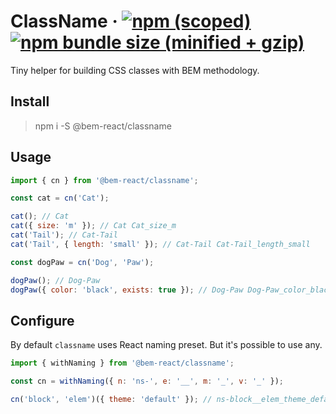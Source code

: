 # ClassName &middot; [![npm (scoped)](https://img.shields.io/npm/v/@bem-react/classname.svg)](https://www.npmjs.com/package/@bem-react/classname) [![npm bundle size (minified + gzip)](https://img.shields.io/bundlephobia/minzip/@bem-react/classname.svg)](https://bundlephobia.com/result?p=@bem-react/classname)

Tiny helper for building CSS classes with BEM methodology.

## Install

> npm i -S @bem-react/classname

## Usage

``` js
import { cn } from '@bem-react/classname';

const cat = cn('Cat');

cat(); // Cat
cat({ size: 'm' }); // Cat Cat_size_m
cat('Tail'); // Cat-Tail
cat('Tail', { length: 'small' }); // Cat-Tail Cat-Tail_length_small

const dogPaw = cn('Dog', 'Paw');

dogPaw(); // Dog-Paw
dogPaw({ color: 'black', exists: true }); // Dog-Paw Dog-Paw_color_black Dog-Paw_exists
```

## Configure

By default `classname` uses React naming preset. But it's possible to use any.

``` js
import { withNaming } from '@bem-react/classname';

const cn = withNaming({ n: 'ns-', e: '__', m: '_', v: '_' });

cn('block', 'elem')({ theme: 'default' }); // ns-block__elem_theme_default
```
